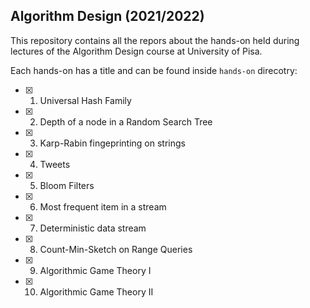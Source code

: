 ## Algorithm Design (2021/2022)

This repository contains all the repors about the hands-on held during lectures of the Algorithm Design course at University of Pisa.

Each hands-on has a title and can be found inside `hands-on` direcotry:
- [x] 1. Universal Hash Family
- [x] 2. Depth of a node in a Random Search Tree
- [x] 3. Karp-Rabin fingeprinting on strings
- [x] 4. Tweets
- [x] 5. Bloom Filters
- [x] 6. Most frequent item in a stream
- [x] 7. Deterministic data stream
- [x] 8. Count-Min-Sketch on Range Queries
- [x] 9. Algorithmic Game Theory I
- [x] 10. Algorithmic Game Theory II